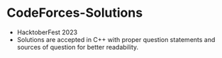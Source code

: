 # CodeForces-Solutions
* HacktoberFest 2023
* Solutions are accepted in C++ with proper question statements and sources of question for better readability.
